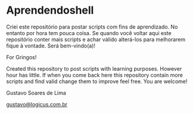 Aprendendoshell
===============

Criei este repositório para postar scripts com fins de aprendizado. No entanto por hora tem pouca coisa.
Se quando você voltar aqui este repositório conter mais scripts e achar válido alterá-los para melhorarem 
fique à vontade. Será bem-vindo(a)!

For Gringos!

Created this repository to post scripts with learning purposes. However hour has little.
If when you come back here this repository contain more scripts and find valid change them to improve feel free.
You are welcome!

Gustavo Soares de Lima

gustavo@logicus.com.br
